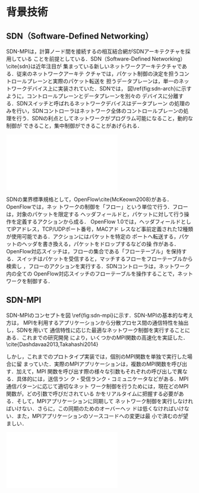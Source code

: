 # 背景技術

## SDN（Software-Defined Networking）

<!-- SDNの説明 -->
SDN-MPIは，計算ノード間を接続するの相互結合網がSDNアーキテクチャを採用している
ことを前提としている．SDN（Software-Defined Networking）\cite{sdn}は近年注目が
集まっている新しいネットワークアーキテクチャである．従来のネットワークアーキテ
クチャでは，パケット制御の決定を担うコントロールプレーンと実際のパケット転送を
担うデータプレーンは，単一のネットワークデバイス上に実装されていた．SDNでは，
図\ref{fig:sdn-arch}に示すように，コントロールプレーンとデータプレーンを別々の
デバイスに分離する．SDNスイッチと呼ばれるネットワークデバイスはデータプレーン
の処理のみを行い，SDNコントローラはネットワーク全体のコントロールプレーンの処
理を行う．SDNの利点としてネットワークがプログラム可能になること，動的な制御が
できること，集中制御ができることがあげられる．

![SDNのアーキテクチャ\label{fig:sdn-arch}](sdn-arch.pdf)

SDNの業界標準規格として，OpenFlow\cite{McKeown2008}がある．OpenFlowでは，ネッ
トワークの制御を「フロー」という単位で行う．フローは，対象のパケットを限定する
ヘッダフィールドと，パケットに対して行う操作を定義するアクションから成る．
OpenFlow 1.0では，ヘッダフィールドとしてIPアドレス，TCP/UDPポート番号，MACアド
レスなど事前定義された12種類が使用可能である．アクションにはパケットを特定の
ポートへ転送する，パケットのヘッダを書き換える，パケットをドロップするなどの操
作がある．OpenFlow対応スイッチは，フローの集合である「フローテーブル」を保持す
る．スイッチはパケットを受信すると，マッチするフローをフローテーブルから検索し
，フローのアクションを実行する．SDNコントローラは，ネットワーク内の全ての
OpenFlow対応スイッチのフローテーブルを操作することで，ネットワークを制御する．

## SDN-MPI

<!-- SDN-MPIのコンセプト -->
SDN-MPIのコンセプトを図 \ref{fig:sdn-mpi}に示す．SDN-MPIの基本的な考え方は，
MPIを利用するアプリケーションから分散プロセス間の通信特性を抽出し，SDNを用いて
通信特性に応じた最適なネットワーク制御を実行することにある．これまでの研究開発
により，いくつかのMPI関数の高速化を実証した．\cite{Dashdavaa2013,Takahashi2014}

しかし，これまでのプロトタイプ実装では，個別のMPI関数を単独で実行した場合に留
まっていた．実際のMPIアプリケーションは，複数のMPI関数を呼び出す．加えて，MPI
関数を呼び出す際の様々な引数もそれぞれの呼び出しで異なる．具体的には，送信ラン
ク・受信ランク・コミュニケータなどがある．MPI通信パターンに応じて適切なネット
ワーク制御を行うためには，現在どのMPI関数が，どの引数で呼びだされている
かをリアルタイムに把握する必要がある．そして，MPIアプリケーションに同期して
ネットワーク制御を実行しなければいけない．さらに，この同期のためのオーバーヘッ
ドは低くなければいけない．また，MPIアプリケーションのソースコードへの変更は最
小で済むのが望ましい．

![SDN-MPI概念図\label{fig:sdn-mpi}](sdn-mpi.pdf)

